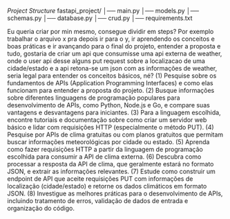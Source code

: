 
*Project Structure*
fastapi_project/
│── main.py
│── models.py
│── schemas.py
│── database.py
│── crud.py
│── requirements.txt


Eu queria criar por min mesmo, consegue dividir em steps? Por exemplo trabalhar o arquivo x pra depois ir para o y, ir aprendendo os conceitos e boas práticas e ir avançando para o final do projeto, entender a proposta e tudo, gostaria de criar um api que consumisse uma api externa de weather, onde o user api desse alguns put request sobre a localizacao de uma cidade/estado e a api retona-se um json com as informações de weather, seria legal para entender os conceitos básicos, né?
(1) Pesquise sobre os fundamentos de APIs (Application Programming Interfaces) e como elas funcionam para entender a proposta do projeto.
(2) Busque informações sobre diferentes linguagens de programação populares para desenvolvimento de APIs, como Python, Node.js e Go, e compare suas vantagens e desvantagens para iniciantes.
(3) Para a linguagem escolhida, encontre tutoriais e documentação sobre como criar um servidor web básico e lidar com requisições HTTP (especialmente o método PUT).
(4) Pesquise por APIs de clima gratuitas ou com planos gratuitos que permitam buscar informações meteorológicas por cidade ou estado.
(5) Aprenda como fazer requisições HTTP a partir da linguagem de programação escolhida para consumir a API de clima externa.
(6) Descubra como processar a resposta da API de clima, que geralmente estará no formato JSON, e extrair as informações relevantes.
(7) Estude como construir um endpoint de API que aceite requisições PUT com informações de localização (cidade/estado) e retorne os dados climáticos em formato JSON.
(8) Investigue as melhores práticas para o desenvolvimento de APIs, incluindo tratamento de erros, validação de dados de entrada e organização do código.
